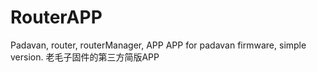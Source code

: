 # RouterAPP
Padavan, router, routerManager, APP
APP for padavan firmware, simple version.
老毛子固件的第三方简版APP
